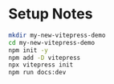 # Setup Notes

```bash
mkdir my-new-vitepress-demo
cd my-new-vitepress-demo
npm init -y
npm add -D vitepress
npx vitepress init
npm run docs:dev
```
